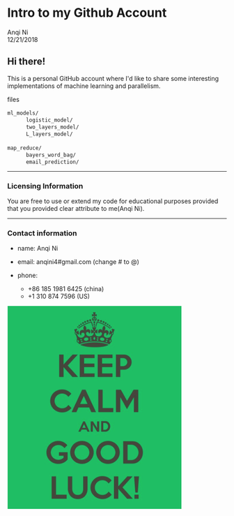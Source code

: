 Intro to my Github Account
================
Anqi Ni\
12/21/2018

## Hi there!

This is a personal GitHub account where I'd like to share some interesting implementations of machine learning and parallelism.

files

    ml_models/
          logistic_model/
          two_layers_model/
          L_layers_model/

    map_reduce/
          bayers_word_bag/
          email_prediction/

------------------------------------------------------------------------

### Licensing Information

You are free to use or extend my code for educational purposes provided that you provided clear attribute to me(Anqi Ni).

------------------------------------------------------------------------

### Contact information

-   name: Anqi Ni
-   email: anqini4\#gmail.com (change \# to @)

-   phone:
    -   +86 185 1981 6425 (china)
    -   +1 310 874 7596 (US)

<img src="./others/goodluck.png" width="400">
